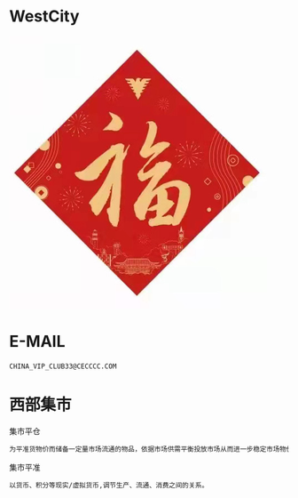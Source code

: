# WestCity

![image](docs/image/loveF.jpg)

E-MAIL
======

```bash
CHINA_VIP_CLUB33@CECCCC.COM
```

西部集市
======

集市平仓
```bash
为平准货物价而储备一定量市场流通的物品，依据市场供需平衡投放市场从而进一步稳定市场物价。
````

集市平准
```bash
以货币、积分等现实/虚拟货币,调节生产、流通、消费之间的关系。
````
